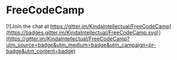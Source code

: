 # FreeCodeCamp

[![Join the chat at https://gitter.im/KindaIntellectual/FreeCodeCamp](https://badges.gitter.im/KindaIntellectual/FreeCodeCamp.svg)](https://gitter.im/KindaIntellectual/FreeCodeCamp?utm_source=badge&utm_medium=badge&utm_campaign=pr-badge&utm_content=badge)